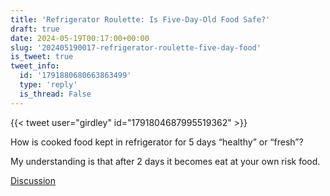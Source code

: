 ```yaml
---
title: 'Refrigerator Roulette: Is Five-Day-Old Food Safe?'
draft: true
date: 2024-05-19T00:17:00+00:00
slug: '202405190017-refrigerator-roulette-five-day-food'
is_tweet: true
tweet_info:
  id: '1791880680663863499'
  type: 'reply'
  is_thread: False
---
```




{{< tweet user="girdley" id="1791804687995519362" >}}

How is cooked food kept in refrigerator for 5 days “healthy” or “fresh”? 

My understanding is that after 2 days it becomes eat at your own risk food.

[Discussion](https://x.com/sytelus/status/1791880680663863499)
